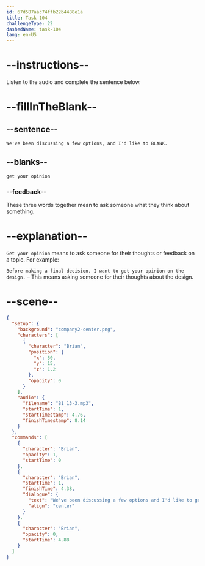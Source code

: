```yaml
---
id: 67d587aac74ffb22b4488e1a
title: Task 104
challengeType: 22
dashedName: task-104
lang: en-US
---
```


<!-- (Audio) Brian: We've been discussing a few options, and I'd like to get your opinion. -->

# --instructions--

Listen to the audio and complete the sentence below.

# --fillInTheBlank--

## --sentence--

`We've been discussing a few options, and I'd like to BLANK.`

## --blanks--

`get your opinion`

### --feedback--

These three words together mean to ask someone what they think about something.

# --explanation--

`Get your opinion` means to ask someone for their thoughts or feedback on a topic. For example:

`Before making a final decision, I want to get your opinion on the design.` – This means asking someone for their thoughts about the design.

# --scene--

```json
{
  "setup": {
    "background": "company2-center.png",
    "characters": [
      {
        "character": "Brian",
        "position": {
          "x": 50,
          "y": 15,
          "z": 1.2
        },
        "opacity": 0
      }
    ],
    "audio": {
      "filename": "B1_13-3.mp3",
      "startTime": 1,
      "startTimestamp": 4.76,
      "finishTimestamp": 8.14
    }
  },
  "commands": [
    {
      "character": "Brian",
      "opacity": 1,
      "startTime": 0
    },
    {
      "character": "Brian",
      "startTime": 1,
      "finishTime": 4.38,
      "dialogue": {
        "text": "We've been discussing a few options and I'd like to get your opinion.",
        "align": "center"
      }
    },
    {
      "character": "Brian",
      "opacity": 0,
      "startTime": 4.88
    }
  ]
}
```
